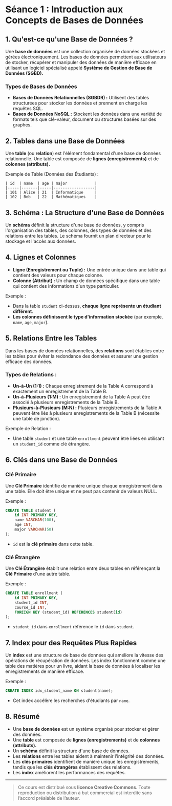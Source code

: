 # Séance 1 :  **Introduction aux Concepts de Bases de Données**

## **1. Qu'est-ce qu'une Base de Données ?**
Une **base de données** est une collection organisée de données stockées et gérées électroniquement. Les bases de données permettent aux utilisateurs de stocker, récupérer et manipuler des données de manière efficace en utilisant un logiciel spécialisé appelé **Système de Gestion de Base de Données (SGBD).**

### **Types de Bases de Données**
- **Bases de Données Relationnelles (SGBDR) :** Utilisent des tables structurées pour stocker les données et prennent en charge les requêtes SQL.
- **Bases de Données NoSQL :** Stockent les données dans une variété de formats tels que clé-valeur, document ou structures basées sur des graphes.

## **2. Tables dans une Base de Données**
Une **table** (ou **relation**) est l'élément fondamental d'une base de données relationnelle. Une table est composée de **lignes (enregistrements)** et de **colonnes (attributs).**

Exemple de Table (Données des Étudiants) :

```plaintext
| id  | name  | age | major            |
|-----|-------|-----|------------------|
| 101 | Alice | 21  | Informatique     |
| 102 | Bob   | 22  | Mathématiques    |
```

## **3. Schéma : La Structure d'une Base de Données**
Un **schéma** définit la structure d'une base de données, y compris l'organisation des tables, des colonnes, des types de données et des relations entre les tables. Le schéma fournit un plan directeur pour le stockage et l'accès aux données.

## **4. Lignes et Colonnes**
- **Ligne (Enregistrement ou Tuple) :** Une entrée unique dans une table qui contient des valeurs pour chaque colonne.
- **Colonne (Attribut) :** Un champ de données spécifique dans une table qui contient des informations d'un type particulier.

Exemple :
- Dans la table `student` ci-dessus, **chaque ligne représente un étudiant différent**.
- **Les colonnes définissent le type d'information stockée** (par exemple, `name`, `age`, `major`).

## **5. Relations Entre les Tables**
Dans les bases de données relationnelles, des **relations** sont établies entre les tables pour éviter la redondance des données et assurer une gestion efficace des données.

### **Types de Relations :**
- **Un-à-Un (1:1) :** Chaque enregistrement de la Table A correspond à exactement un enregistrement de la Table B.
- **Un-à-Plusieurs (1:M) :** Un enregistrement de la Table A peut être associé à plusieurs enregistrements de la Table B.
- **Plusieurs-à-Plusieurs (M:N) :** Plusieurs enregistrements de la Table A peuvent être liés à plusieurs enregistrements de la Table B (nécessite une table de jonction).

Exemple de Relation :
- Une table `student` et une table `enrollment` peuvent être liées en utilisant un `student_id` comme clé étrangère.

## **6. Clés dans une Base de Données**
### **Clé Primaire**
Une **Clé Primaire** identifie de manière unique chaque enregistrement dans une table. Elle doit être unique et ne peut pas contenir de valeurs NULL.

Exemple :
```sql
CREATE TABLE student (
    id INT PRIMARY KEY,
    name VARCHAR(100),
    age INT,
    major VARCHAR(50)
);
```
- `id` est la **clé primaire** dans cette table.

### **Clé Étrangère**
Une **Clé Étrangère** établit une relation entre deux tables en référençant la **Clé Primaire** d'une autre table.

Exemple :
```sql
CREATE TABLE enrollment (
    id INT PRIMARY KEY,
    student_id INT,
    course_id INT,
    FOREIGN KEY (student_id) REFERENCES student(id)
);
```
- `student_id` dans `enrollment` référence le `id` dans `student`.

## **7. Index pour des Requêtes Plus Rapides**
Un **index** est une structure de base de données qui améliore la vitesse des opérations de récupération de données. Les index fonctionnent comme une table des matières pour un livre, aidant la base de données à localiser les enregistrements de manière efficace.

Exemple :
```sql
CREATE INDEX idx_student_name ON student(name);
```
- Cet index accélère les recherches d'étudiants par `name`.

## **8. Résumé**
- Une **base de données** est un système organisé pour stocker et gérer des données.
- Une **table** est composée de **lignes (enregistrements)** et de **colonnes (attributs).**
- Un **schéma** définit la structure d'une base de données.
- Les **relations** entre les tables aident à maintenir l'intégrité des données.
- Les **clés primaires** identifient de manière unique les enregistrements, tandis que les **clés étrangères** établissent des relations.
- Les **index** améliorent les performances des requêtes.



---
> Ce cours est distribué sous **licence Creative Commons**. Toute reproduction ou distribution à but commercial est interdite sans l’accord préalable de l’auteur.
